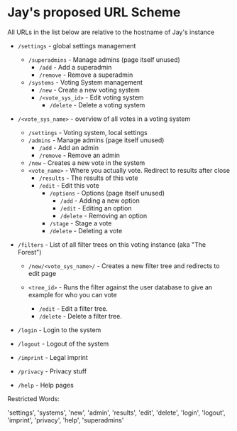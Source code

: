 # Jay's proposed URL Scheme

All URLs in the list below are relative to the hostname of Jay's instance

* `/settings` - global settings management
  * `/superadmins` - Manage admins (page itself unused)
    * `/add` - Add a superadmin
    * `/remove` - Remove a superadmin
  * `/systems` - Voting System management
    * `/new` - Create a new voting system
    * `/<vote_sys_id>` - Edit voting system
      * `/delete` - Delete a voting system

* `/<vote_sys_name>` - overview of all votes in a voting system
  * `/settings` - Voting system, local settings
  * `/admins` - Manage admins (page itself unused)
    * `/add` - Add an admin
    * `/remove` - Remove an admin
  * `/new` - Creates a new vote in the system
  * `<vote_name>` - Where you actually vote. Redirect to results after close
  	* `/results` - The results of this vote
  	* `/edit` - Edit this vote
      * `/options` - Options (page itself unused)
        * `/add` - Adding a new option
        * `/edit` - Editing an option
        * `/delete` - Removing an option
      * `/stage` - Stage a vote
      * `/delete` - Deleting a vote

* `/filters` - List of all filter trees on this voting instance (aka "The Forest")
  * `/new/<vote_sys_name>/` - Creates a new filter tree and redirects to edit page

  * `<tree_id>` - Runs the filter against the user database to give an example for who you can vote
    * `/edit` - Edit a filter tree.
    * `/delete` - Delete a filter tree.

* `/login` - Login to the system
* `/logout` - Logout of the system
* `/imprint` - Legal imprint
* `/privacy` - Privacy stuff
* `/help` - Help pages


Restricted Words:

'settings', 'systems', 'new', 'admin', 'results', 'edit', 'delete', 'login', 'logout', 'imprint', 'privacy', 'help', 'superadmins'
